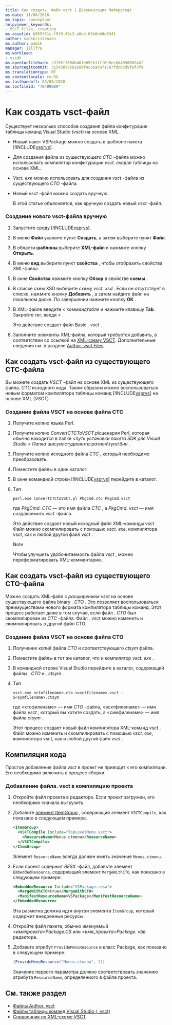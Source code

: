 ```yaml
---
title: Как создать. Файл vsct | Документация Майкрософт
ms.date: 11/04/2016
ms.topic: conceptual
helpviewer_keywords:
- VSCT files, creating
ms.assetid: b955f51c-f9f9-49c3-a8e4-63b6eb0e0341
author: madskristensen
ms.author: madsk
manager: jillfra
ms.workload:
- vssdk
ms.openlocfilehash: c3155ff69db461e652b11ff6e8ec6d405000244f
ms.sourcegitcommit: 3154387056160bf4c36ac8717a7fdc0cd9faf3f9
ms.translationtype: MT
ms.contentlocale: ru-RU
ms.lasthandoff: 03/06/2020
ms.locfileid: "78409089"
---
```

# <a name="how-to-create-a-vsct-file"></a>Как создать vsct-файл

Существует несколько способов создания файла конфигурации таблицы команд Visual Studio (*vsct*) на основе XML.

- Новый пакет VSPackage можно создать в шаблоне пакета [!INCLUDE[vsprvs](../../code-quality/includes/vsprvs_md.md)].

- Для создания файла из существующего *CTC* -файла можно использовать компилятор конфигурации *vsct. exe*для таблицы на основе XML.

- *Vsct. exe* можно использовать для создания *vsct* -файла из существующего *CTO* -файла.

- Новый *vsct* -файл можно создать вручную.

  В этой статье объясняется, как вручную создать новый *vsct* -файл.

### <a name="to-manually-create-a-new-vsct-file"></a>Создание нового vsct-файла вручную

1. Запустите среду [!INCLUDE[vsprvs](../../code-quality/includes/vsprvs_md.md)].

2. В меню **Файл** укажите пункт **Создать**, а затем выберите пункт **Файл**.

3. В области **шаблоны** выберите **XML-файл** и нажмите кнопку **Открыть**.

4. В меню **вид** выберите пункт **свойства** , чтобы отобразить свойства XML-файла.

5. В окне **Свойства** нажмите кнопку **Обзор** в свойстве **схемы** .

6. В списке схем XSD выберите схему *vsct. xsd* . Если он отсутствует в списке, нажмите кнопку **Добавить** , а затем найдите файл на локальном диске. По завершении нажмите кнопку **ОК** .

7. В XML-файле введите *< коммандтабле* и нажмите клавишу **Tab**. Закройте тег, введя *>* .

    Это действие создает файл Basic *. vsct* .

8. Заполните элементы XML-файла, который требуется добавить, в соответствии со ссылкой на [XML-схему VSCT](../../extensibility/vsct-xml-schema-reference.md). Дополнительные сведения см. в разделе [Author. vsct Files](../../extensibility/internals/authoring-dot-vsct-files.md).

<a name="how-to-create-a-dot-vsct-file-from-an-existing-dot-ctc-file"></a>

## <a name="how-to-create-a-vsct-file-from-an-existing-ctc-file"></a>Как создать vsct-файл из существующего CTC-файла

Вы можете создать *VSCT* -файл на основе XML из существующего файла. *CTC* исходного кода. Таким образом можно воспользоваться новым форматом компилятора таблицы команд [!INCLUDE[vsprvs](../../code-quality/includes/vsprvs_md.md)] на основе XML (VSCT).

### <a name="to-create-a-vsct-file-from-a-ctc-file"></a>Создание файла VSCT на основе файла CTC

1. Получите копию языка Perl.

2. Получите копию *ConvertCTCToVSCT.pl*сценария Perl, которая обычно находится в папке *\<путь установки пакета SDK для Visual Studio > Папка \висуалстудиоинтегратион\тулс\бин* .

3. Получите копию исходного файла *CTC* , который необходимо преобразовать.

4. Поместите файлы в один каталог.

5. В окне командной строки [!INCLUDE[vsprvs](../../code-quality/includes/vsprvs_md.md)] перейдите в каталог.

6. Тип

   ```
   perl.exe ConvertCTCtoVSCT.pl PkgCmd.ctc PkgCmd.vsct
   ```

    где *PkgCmd. CTC* — это имя файла *CTC* , а *PkgCmd. vsct* — имя создаваемого *vsct* -файла.

    Это действие создает новый исходный файл XML-команды *vsct* . Файл можно скомпилировать с помощью *vsct. exe*, компилятора vsct, как и любой другой файл *vsct* .

   > [!NOTE]
   > Чтобы улучшить удобочитаемость файла *vsct* , можно переформатировать XML-комментарии.

<a name="how-to-create-a-dot-vsct-file-from-an-existing-dot-cto-file"></a>

## <a name="how-to-create-a-vsct-file-from-an-existing-cto-file"></a>Как создать vsct-файл из существующего CTO-файла

Можно создать XML-файл с *расширением vsct* на основе существующего файла binary *. CTO* . Это позволяет воспользоваться преимуществами нового формата компилятора таблицы команд. Этот процесс работает даже в том случае, если файл *. CTO* был скомпилирован из *CTC* -файла. Файл *. vsct* можно изменить и скомпилировать в другой файл CTO.

### <a name="to-create-a-vsct-file-from-a-cto-file"></a>Создание файла VSCT на основе файла CTO

1. Получение копий файла *CTO* и соответствующего *ctsym* файла.

2. Поместите файлы в тот же каталог, что и компилятор *vsct. exe* .

3. В командной строке Visual Studio перейдите в каталог, содержащий файлы *. CTO* и *. ctsym* .

4. Тип

    ```
    vsct.exe <ctofilename>.cto <vsctfilename>.vsct -S<symfilename>.ctsym
    ```

     где \<ктофиленаме\> — имя *CTO* -файла, \<всктфиленаме\> — имя файла *vsct* , который вы хотите создать, а \<симфиленаме\> — имя файла *ctsym* .

     Этот процесс создает новый файл компилятора XML-команд *vsct* . Файл можно изменить и скомпилировать с помощью *vsct. exe*, компилятора vsct, как и любой другой файл *vsct* .

## <a name="compile-the-code"></a>Компиляция кода
 Простое добавление файла *vsct* в проект не приводит к его компиляции. Его необходимо включить в процесс сборки.

### <a name="to-add-a-vsct-file-to-project-compilation"></a>Добавление файла. vsct в компиляцию проекта

1. Откройте файл проекта в редакторе. Если проект загружен, его необходимо сначала выгрузить.

2. Добавьте [элемент ItemGroup](../../msbuild/itemgroup-element-msbuild.md) , содержащий элемент `VSCTCompile`, как показано в следующем примере.

    ```xml
    <ItemGroup>
      <VSCTCompile Include="TopLevelMenu.vsct">
        <ResourceName>Menus.ctmenu</ResourceName>
      </VSCTCompile>
    </ItemGroup>

    ```

     Элемент `ResourceName` всегда должен иметь значение `Menus.ctmenu`.

3. Если проект содержит *RESX* -файл, добавьте элемент `EmbeddedResource`, содержащий элемент `MergeWithCTO`, как показано в следующем примере:

    ```xml
    <EmbeddedResource Include="VSPackage.resx">
      <MergeWithCTO>true</MergeWithCTO>
      <ManifestResourceName>VSPackage</ManifestResourceName>
    </EmbeddedResource>

    ```

     Эта разметка должна идти внутри элемента `ItemGroup`, который содержит внедренные ресурсы.

4. Откройте файл пакета, обычно именуемый *\<имяпроекта\>Package.CS* или *\<имя_проекта\>Package. vb*в редакторе.

5. Добавьте атрибут `ProvideMenuResource` в класс Package, как показано в следующем примере.

    ```csharp
    [ProvideMenuResource("Menus.ctmenu", 1)]
    ```

     Значение первого параметра должно соответствовать значению атрибута `ResourceName`, определенного в файле проекта.

## <a name="see-also"></a>См. также раздел
- [Файлы Author. vsct](../../extensibility/internals/authoring-dot-vsct-files.md)
- [Файлы таблицы команд Visual Studio (. vsct)](../../extensibility/internals/visual-studio-command-table-dot-vsct-files.md)
- [Справочник по XML-схеме VSCT](../../extensibility/vsct-xml-schema-reference.md)